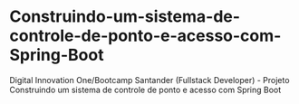 # Construindo-um-sistema-de-controle-de-ponto-e-acesso-com-Spring-Boot
Digital Innovation One/Bootcamp Santander (Fullstack Developer) - Projeto Construindo um sistema de controle de ponto e acesso com Spring Boot
